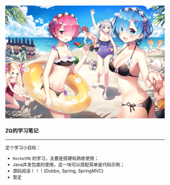 ![readme](./图床/readme.png)

### ZQ的学习笔记 

------

定个学习小目标：

- `RocketMQ` 的学习，主要是搭建和熟练使用；
- Java并发包类的使用，这一块可以搭配简单是代码示例；
- 源码阅读！！！(Dubbo, Spring, SpringMVC)
- 暂定 